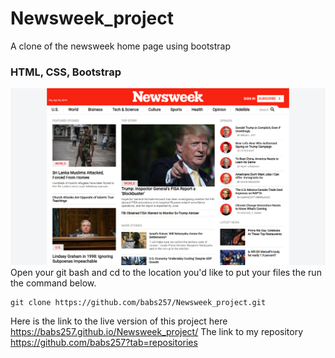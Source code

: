 # Newsweek_project
A clone of the newsweek home page using bootstrap

### HTML, CSS, Bootstrap

![Image of Newsweek](https://github.com/babs257/Newsweek_project/blob/feature-branch/assets/CaptureNewsweek.PNG)
Open your git bash and cd to the location you'd like to put your files the run the command below.

    git clone https://github.com/babs257/Newsweek_project.git

 Here is the link to the live version of this project here
 https://babs257.github.io/Newsweek_project/
 The link to my repository
 https://github.com/babs257?tab=repositories
